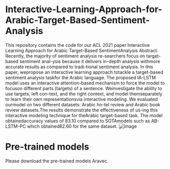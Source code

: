 # Interactive-Learning-Approach-for-Arabic-Target-Based-Sentiment-Analysis
This repository contains the code for our ACL 2021 paper Interactive Learning Approach for Arabic Target-Based SentimentAnalysis
Abstract: Recently, the majority of sentiment analysis re-searchers focus on target-based sentiment anal-ysis because it delivers in-depth analysis withmore  accurate  results  as  compared  to  tradi-tional  sentiment  analysis.   In  this  paper,  wepropose  an  interactive  learning  approach  totackle  a  target-based  sentiment  analysis  taskfor  the  Arabic  language.    The  proposed  IA-LSTM  model  uses  an  interactive  attention-based mechanism to force the model to focuson different parts (targets) of a sentence.  Weinvestigate the ability to use targets,  left con-text,  and  the  right  context,  and  model  themseparately  to  learn  their  own  representationsvia  interactive  modeling.    We  evaluated  ourmodel  on  two  different  datasets:   Arabic  ho-tel  review  and  Arabic  book  review  datasets.The results demonstrate the effectiveness of us-ing this interactive modeling technique for theArabic target-based task.  The model obtainedaccuracy values of 83.10 compared to SOTAmodels such as AB-LSTM-PC which obtained82.60 for the same dataset.
![image](https://user-images.githubusercontent.com/88626152/128638691-d419bb7f-51ed-4d6c-ac8f-f3c0de0b6ce6.png)
# Pre-trained models
Please download the pre-trained models Aravec.
